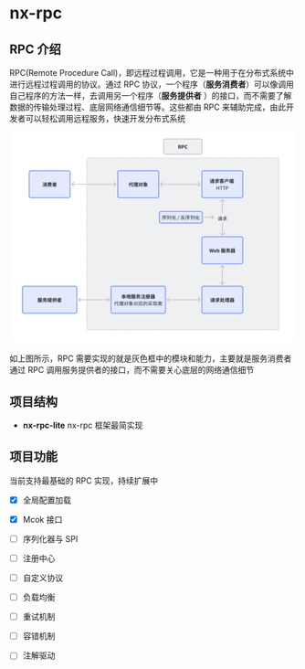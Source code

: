 # nx-rpc

## RPC 介绍

RPC(Remote Procedure Call)，即远程过程调用，它是一种用于在分布式系统中进行远程过程调用的协议。通过 RPC
协议，一个程序（**服务消费者**）可以像调用自己程序的方法一样，去调用另一个程序（**服务提供者**
）的接口，而不需要了解数据的传输处理过程、底层网络通信细节等。这些都由 RPC
来辅助完成，由此开发者可以轻松调用远程服务，快速开发分布式系统

![img.png](images/RPC.png)

如上图所示，RPC 需要实现的就是灰色框中的模块和能力，主要就是服务消费者通过 RPC 调用服务提供者的接口，而不需要关心底层的网络通信细节

## 项目结构

- **nx-rpc-lite** nx-rpc 框架最简实现



## 项目功能

当前支持最基础的 RPC 实现，持续扩展中

- [x] 全局配置加载 
- [x] Mcok 接口
- [ ] 序列化器与 SPI
- [ ] 注册中心
- [ ] 自定义协议
- [ ] 负载均衡
- [ ] 重试机制
- [ ] 容错机制
- [ ] 注解驱动

